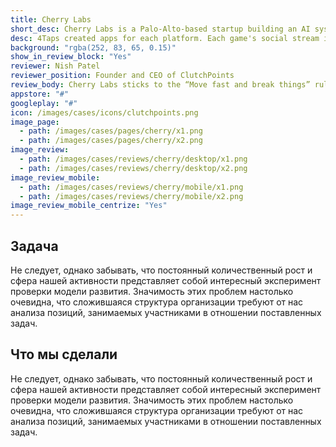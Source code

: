 ```yaml
---
title: Cherry Labs
short_desc: Cherry Labs is a Palo-Alto-based startup building an AI system capable of converting video streams with humans into actionable data.
desc: 4Taps created apps for each platform. Each game's social stream is the new way to follow live sports on-the-go, even if the user is away from the TV.
background: "rgba(252, 83, 65, 0.15)"
show_in_review_block: "Yes"
reviewer: Nish Patel
reviewer_position: Founder and CEO of ClutchPoints
review_body: Cherry Labs sticks to the “Move fast and break things” rule releasing new products and algorithms on a monthly basis. We are very glad that 4Taps managed to cope with our tight schedule providing great communication and transparency in processes.
appstore: "#"
googleplay: "#"
icon: /images/cases/icons/clutchpoints.png
image_page:
  - path: /images/cases/pages/cherry/x1.png
  - path: /images/cases/pages/cherry/x2.png
image_review:
  - path: /images/cases/reviews/cherry/desktop/x1.png
  - path: /images/cases/reviews/cherry/desktop/x2.png
image_review_mobile:
  - path: /images/cases/reviews/cherry/mobile/x1.png
  - path: /images/cases/reviews/cherry/mobile/x2.png
image_review_mobile_centrize: "Yes"
---
```

## Задача
Не следует, однако забывать, что постоянный количественный рост и сфера нашей активности представляет собой интересный эксперимент проверки модели развития. Значимость этих проблем настолько очевидна, что сложившаяся структура организации требуют от нас анализа позиций, занимаемых участниками в отношении поставленных задач.
## Что мы сделали
Не следует, однако забывать, что постоянный количественный рост и сфера нашей активности представляет собой интересный эксперимент проверки модели развития. Значимость этих проблем настолько очевидна, что сложившаяся структура организации требуют от нас анализа позиций, занимаемых участниками в отношении поставленных задач.